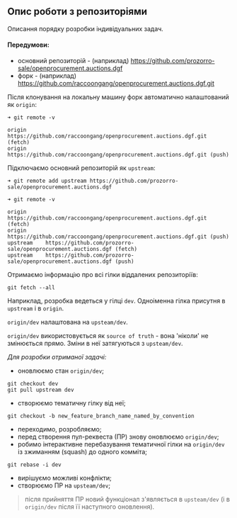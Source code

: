 ## Опис роботи з репозиторіями

Описання порядку розробки індивідуальних задач.

#### Передумови:

- основний репозиторій - (наприклад) https://github.com/prozorro-sale/openprocurement.auctions.dgf
- форк - (наприклад) https://github.com/raccoongang/openprocurement.auctions.dgf.git

Після клонування на локальну машину форк автоматично налаштований як `origin`:

```
➜ git remote -v

origin	https://github.com/raccoongang/openprocurement.auctions.dgf.git (fetch)
origin	https://github.com/raccoongang/openprocurement.auctions.dgf.git (push)
```

Підключаємо основний репозиторій як `upstream`:

```
➜ git remote add upstream https://github.com/prozorro-sale/openprocurement.auctions.dgf
```
```
➜ git remote -v

origin	https://github.com/raccoongang/openprocurement.auctions.dgf.git (fetch)
origin	https://github.com/raccoongang/openprocurement.auctions.dgf.git (push)
upstream	https://github.com/prozorro-sale/openprocurement.auctions.dgf (fetch)
upstream	https://github.com/prozorro-sale/openprocurement.auctions.dgf (push)
```

Отримаємо інформацію про всі гілки віддалених репозиторіїв:

```
git fetch --all
```

Наприклад, розробка ведеться у гілці `dev`.
Одноіменна гілка присутня в `upstream` і в `origin`.

`origin/dev` налаштована на `upsteam/dev`.

`origin/dev` використовується як `source of truth` - вона 'ніколи' не змінюється прямо. Зміни в неї затягуються з `upsteam/dev`.

*Для розробки отриманої задачі:*
- оновлюємо стан `origin/dev`;
```
git checkout dev
git pull upstream dev
```
- створюємо тематичну гілку від неї;
```
git checkout -b new_feature_branch_name_named_by_convention
```
- переходимо, розробляємо;
- перед створення пул-реквеста (ПР) знову оновлюємо `origin/dev`;
- робимо інтерактивне перебазування тематичної гілки на `origin/dev` із зжиманням (squash) до одного комміта;
```
git rebase -i dev
```
- вирішуємо можливі конфлікти;
- створюємо ПР на `upsteam/dev`;

> після прийняття ПР новий функціонал з'являється в `upsteam/dev` (і в `origin/dev` після її наступного оновлення).

